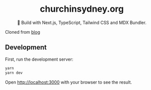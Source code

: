 <div align="center">
  <h1>churchinsydney.org</h1>
  <p>💠 Build with Next.js, TypeScript, Tailwind CSS and MDX Bundler.</p>
</div>

Cloned from [blog](https://github.com/theodorusclarence)

## Development

First, run the development server:

```bash
yarn
yarn dev
```

Open [http://localhost:3000](http://localhost:3000) with your browser to see the result.
